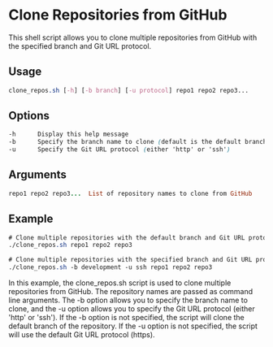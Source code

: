 # Clone Repositories from GitHub
This shell script allows you to clone multiple repositories from GitHub with the specified branch and Git URL protocol.

## Usage
```css
clone_repos.sh [-h] [-b branch] [-u protocol] repo1 repo2 repo3...
```

## Options
```css
-h      Display this help message
-b      Specify the branch name to clone (default is the default branch of the repository)
-u      Specify the Git URL protocol (either 'http' or 'ssh')
```

## Arguments
```ruby
repo1 repo2 repo3...  List of repository names to clone from GitHub
```

## Example
```css
# Clone multiple repositories with the default branch and Git URL protocol
./clone_repos.sh repo1 repo2 repo3

# Clone multiple repositories with the specified branch and Git URL protocol
./clone_repos.sh -b development -u ssh repo1 repo2 repo3
```

In this example, the clone_repos.sh script is used to clone multiple repositories from GitHub. The repository names are passed as command line arguments. The -b option allows you to specify the branch name to clone, and the -u option allows you to specify the Git URL protocol (either 'http' or 'ssh'). If the -b option is not specified, the script will clone the default branch of the repository. If the -u option is not specified, the script will use the default Git URL protocol (https).
